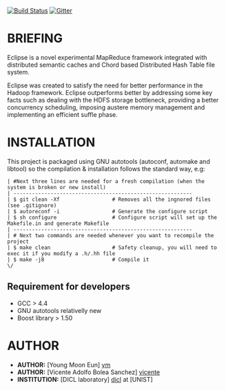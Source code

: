 [![Build Status](https://magnum.travis-ci.com/DICL/Eclipse.svg?token=MaWCP2sHsbC2FaU6ztsx)](https://magnum.travis-ci.com/DICL/Eclipse) [![Gitter](https://badges.gitter.im/Join%20Chat.svg)](https://gitter.im/DICL/DICL_ECLIPSE?utm_source=share-link&utm_medium=link&utm_campaign=share-link)

BRIEFING
========

Eclipse is a novel experimental MapReduce framework integrated with distributed
semantic caches and Chord based Distributed Hash Table file system.

Eclipse was created to satisfy the need for better performance in the Hadoop framework.
Eclipse outperforms better by addressing some key facts such as dealing with the 
HDFS storage bottleneck, providing a better concurrency scheduling, imposing austere 
memory management and implementing an efficient suffle phase. 

INSTALLATION
============

This project is packaged using GNU autotools (autoconf, automake and libtool) so the compilation & installation
follows the standard way, e.g: 
  
    | #Next three lines are needed for a fresh compilation (when the system is broken or new install)
    | ----------------------------------------------------------
    | $ git clean -Xf                 # Removes all the ingnored files (see .gitignore)
    | $ autoreconf -i                 # Generate the configure script
    | $ sh configure                  # Configure script will set up the Makefile.in and generate Makefile 
    | ---------------------------------------------------------- 
    | # Next two commands are needed whenever you want to recompile the project
    | $ make clean                    # Safety cleanup, you will need to exec it if you modify a .h/.hh file
    | $ make -j8                      # Compile it
    \/

Requirement for developers
-----------
 - GCC > 4.4
 - GNU autotools relativelly new
 - Boost library > 1.50
 
AUTHOR
======
 - __AUTHOR:__ [Young Moon Eun] [ym]
 - __AUTHOR:__ [Vicente Adolfo Bolea Sanchez] [vicente]
 - __INSTITUTION:__ [DICL laboratory] [dicl] at [UNIST]

<!-- Links -->
[vicente]:  https://github.com/vicentebolea
[ym]:       https://github.com/youngmoon01
[dicl]:     http://dicl.unist.ac.kr
